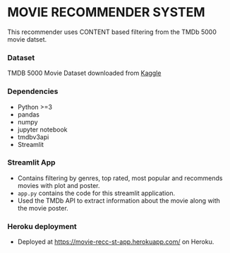 # MOVIE RECOMMENDER SYSTEM
This recommender uses CONTENT based filtering from the TMDb 5000 movie datset.

### Dataset
TMDB 5000 Movie Dataset downloaded from [Kaggle](https://www.kaggle.com/tmdb/tmdb-movie-metadata)
### Dependencies
* Python >=3
* pandas
* numpy
* jupyter notebook
* tmdbv3api
* Streamlit

### Streamlit App
- Contains filtering by genres, top rated, most popular and recommends movies with plot and poster.
- ```app.py``` contains the code for this streamlit application.
- Used the TMDb API to extract information about the movie along with the movie poster.

### Heroku deployment
- Deployed at https://movie-recc-st-app.herokuapp.com/ on Heroku.

